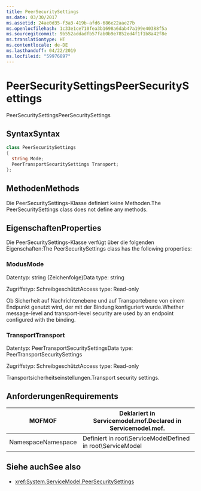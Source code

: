 ```yaml
---
title: PeerSecuritySettings
ms.date: 03/30/2017
ms.assetid: 24ae0d35-f3a3-419b-afd6-686e22aae27b
ms.openlocfilehash: 1c33e1ce710fea3b1698a6dab47a199e40388f5a
ms.sourcegitcommit: 9b552addadfb57fab0b9e7852ed4f1f1b8a42f8e
ms.translationtype: HT
ms.contentlocale: de-DE
ms.lasthandoff: 04/22/2019
ms.locfileid: "59976897"
---
```

# <a name="peersecuritysettings"></a><span data-ttu-id="a765c-102">PeerSecuritySettings</span><span class="sxs-lookup"><span data-stu-id="a765c-102">PeerSecuritySettings</span></span>
<span data-ttu-id="a765c-103">PeerSecuritySettings</span><span class="sxs-lookup"><span data-stu-id="a765c-103">PeerSecuritySettings</span></span>  
  
## <a name="syntax"></a><span data-ttu-id="a765c-104">Syntax</span><span class="sxs-lookup"><span data-stu-id="a765c-104">Syntax</span></span>  
  
```csharp
class PeerSecuritySettings  
{  
  string Mode;  
  PeerTransportSecuritySettings Transport;  
};  
```  
  
## <a name="methods"></a><span data-ttu-id="a765c-105">Methoden</span><span class="sxs-lookup"><span data-stu-id="a765c-105">Methods</span></span>  
 <span data-ttu-id="a765c-106">Die PeerSecuritySettings-Klasse definiert keine Methoden.</span><span class="sxs-lookup"><span data-stu-id="a765c-106">The PeerSecuritySettings class does not define any methods.</span></span>  
  
## <a name="properties"></a><span data-ttu-id="a765c-107">Eigenschaften</span><span class="sxs-lookup"><span data-stu-id="a765c-107">Properties</span></span>  
 <span data-ttu-id="a765c-108">Die PeerSecuritySettings-Klasse verfügt über die folgenden Eigenschaften:</span><span class="sxs-lookup"><span data-stu-id="a765c-108">The PeerSecuritySettings class has the following properties:</span></span>  
  
### <a name="mode"></a><span data-ttu-id="a765c-109">Modus</span><span class="sxs-lookup"><span data-stu-id="a765c-109">Mode</span></span>  
 <span data-ttu-id="a765c-110">Datentyp: string (Zeichenfolge)</span><span class="sxs-lookup"><span data-stu-id="a765c-110">Data type: string</span></span>  
  
 <span data-ttu-id="a765c-111">Zugriffstyp: Schreibgeschützt</span><span class="sxs-lookup"><span data-stu-id="a765c-111">Access type: Read-only</span></span>  
  
 <span data-ttu-id="a765c-112">Ob Sicherheit auf Nachrichtenebene und auf Transportebene von einem Endpunkt genutzt wird, der mit der Bindung konfiguriert wurde.</span><span class="sxs-lookup"><span data-stu-id="a765c-112">Whether message-level and transport-level security are used by an endpoint configured with the binding.</span></span>  
  
### <a name="transport"></a><span data-ttu-id="a765c-113">Transport</span><span class="sxs-lookup"><span data-stu-id="a765c-113">Transport</span></span>  
 <span data-ttu-id="a765c-114">Datentyp: PeerTransportSecuritySettings</span><span class="sxs-lookup"><span data-stu-id="a765c-114">Data type: PeerTransportSecuritySettings</span></span>  
  
 <span data-ttu-id="a765c-115">Zugriffstyp: Schreibgeschützt</span><span class="sxs-lookup"><span data-stu-id="a765c-115">Access type: Read-only</span></span>  
  
 <span data-ttu-id="a765c-116">Transportsicherheitseinstellungen.</span><span class="sxs-lookup"><span data-stu-id="a765c-116">Transport security settings.</span></span>  
  
## <a name="requirements"></a><span data-ttu-id="a765c-117">Anforderungen</span><span class="sxs-lookup"><span data-stu-id="a765c-117">Requirements</span></span>  
  
|<span data-ttu-id="a765c-118">MOF</span><span class="sxs-lookup"><span data-stu-id="a765c-118">MOF</span></span>|<span data-ttu-id="a765c-119">Deklariert in Servicemodel.mof.</span><span class="sxs-lookup"><span data-stu-id="a765c-119">Declared in Servicemodel.mof.</span></span>|  
|---------|-----------------------------------|  
|<span data-ttu-id="a765c-120">Namespace</span><span class="sxs-lookup"><span data-stu-id="a765c-120">Namespace</span></span>|<span data-ttu-id="a765c-121">Definiert in root\ServiceModel</span><span class="sxs-lookup"><span data-stu-id="a765c-121">Defined in root\ServiceModel</span></span>|  
  
## <a name="see-also"></a><span data-ttu-id="a765c-122">Siehe auch</span><span class="sxs-lookup"><span data-stu-id="a765c-122">See also</span></span>

- <xref:System.ServiceModel.PeerSecuritySettings>
